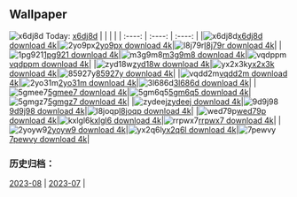 ## Wallpaper
![x6dj8d](https://w.wallhaven.cc/full/x6/wallhaven-x6dj8d.jpg) Today: [x6dj8d](https://th.wallhaven.cc/small/x6/x6dj8d.jpg)
|      |      |      |
| :----: | :----: | :----: |
|![x6dj8d](https://th.wallhaven.cc/small/x6/x6dj8d.jpg)[x6dj8d download 4k](https://wallhaven.cc/w/x6dj8d)|![2yo9px](https://th.wallhaven.cc/small/2y/2yo9px.jpg)[2yo9px download 4k](https://wallhaven.cc/w/2yo9px)|![l8j79r](https://th.wallhaven.cc/small/l8/l8j79r.jpg)[l8j79r download 4k](https://wallhaven.cc/w/l8j79r)|
|![1pg921](https://th.wallhaven.cc/small/1p/1pg921.jpg)[1pg921 download 4k](https://wallhaven.cc/w/1pg921)|![m3g9m8](https://th.wallhaven.cc/small/m3/m3g9m8.jpg)[m3g9m8 download 4k](https://wallhaven.cc/w/m3g9m8)|![vqdppm](https://th.wallhaven.cc/small/vq/vqdppm.jpg)[vqdppm download 4k](https://wallhaven.cc/w/vqdppm)|
|![zyd18w](https://th.wallhaven.cc/small/zy/zyd18w.jpg)[zyd18w download 4k](https://wallhaven.cc/w/zyd18w)|![yx2x3k](https://th.wallhaven.cc/small/yx/yx2x3k.jpg)[yx2x3k download 4k](https://wallhaven.cc/w/yx2x3k)|![85927y](https://th.wallhaven.cc/small/85/85927y.jpg)[85927y download 4k](https://wallhaven.cc/w/85927y)|
|![vqdd2m](https://th.wallhaven.cc/small/vq/vqdd2m.jpg)[vqdd2m download 4k](https://wallhaven.cc/w/vqdd2m)|![2yo31m](https://th.wallhaven.cc/small/2y/2yo31m.jpg)[2yo31m download 4k](https://wallhaven.cc/w/2yo31m)|![3l686d](https://th.wallhaven.cc/small/3l/3l686d.jpg)[3l686d download 4k](https://wallhaven.cc/w/3l686d)|
|![5gmee7](https://th.wallhaven.cc/small/5g/5gmee7.jpg)[5gmee7 download 4k](https://wallhaven.cc/w/5gmee7)|![5gm6q5](https://th.wallhaven.cc/small/5g/5gm6q5.jpg)[5gm6q5 download 4k](https://wallhaven.cc/w/5gm6q5)|![5gmgz7](https://th.wallhaven.cc/small/5g/5gmgz7.jpg)[5gmgz7 download 4k](https://wallhaven.cc/w/5gmgz7)|
|![zydeej](https://th.wallhaven.cc/small/zy/zydeej.jpg)[zydeej download 4k](https://wallhaven.cc/w/zydeej)|![9d9j98](https://th.wallhaven.cc/small/9d/9d9j98.jpg)[9d9j98 download 4k](https://wallhaven.cc/w/9d9j98)|![l8joqp](https://th.wallhaven.cc/small/l8/l8joqp.jpg)[l8joqp download 4k](https://wallhaven.cc/w/l8joqp)|
|![wed79p](https://th.wallhaven.cc/small/we/wed79p.jpg)[wed79p download 4k](https://wallhaven.cc/w/wed79p)|![kxlgl6](https://th.wallhaven.cc/small/kx/kxlgl6.jpg)[kxlgl6 download 4k](https://wallhaven.cc/w/kxlgl6)|![rrpwx7](https://th.wallhaven.cc/small/rr/rrpwx7.jpg)[rrpwx7 download 4k](https://wallhaven.cc/w/rrpwx7)|
|![2yoyw9](https://th.wallhaven.cc/small/2y/2yoyw9.jpg)[2yoyw9 download 4k](https://wallhaven.cc/w/2yoyw9)|![yx2q6l](https://th.wallhaven.cc/small/yx/yx2q6l.jpg)[yx2q6l download 4k](https://wallhaven.cc/w/yx2q6l)|![7pewvy](https://th.wallhaven.cc/small/7p/7pewvy.jpg)[7pewvy download 4k](https://wallhaven.cc/w/7pewvy)|

### 历史归档：
[2023-08](https://github.com/april-projects/april-wallpaper/tree/main/picture/2023-08/) | [2023-07](https://github.com/april-projects/april-wallpaper/tree/main/picture/2023-07/) | 